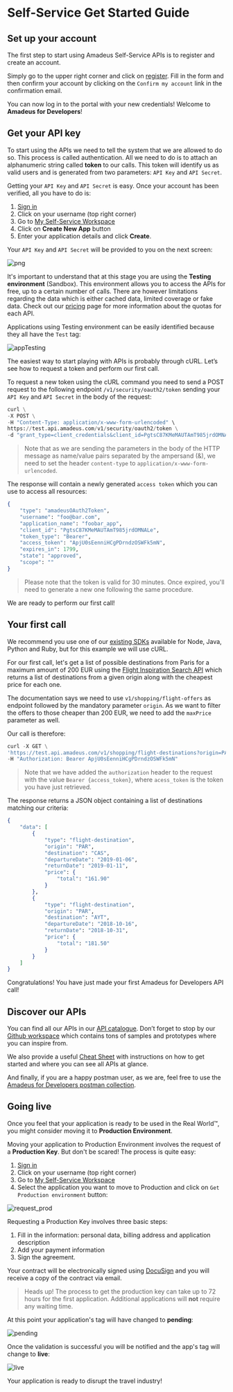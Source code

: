 # Self-Service Get Started Guide

## Set up your account

The first step to start using Amadeus Self-Service APIs is to register and create an account.

Simply go to the upper right corner and click on [register](https://developers.amadeus.com/create-account). Fill in the form and then confirm your account by clicking on the `Confirm my account` link in the confirmation email.

You can now log in to the portal with your new credentials! Welcome to __Amadeus for Developers__!


## Get your API key

To start using the APIs we need to tell the system that we are allowed to do so. This process is called authentication. All we need to do is to attach an alphanumeric string called __token__ to our calls. This token will identify us as valid users and is generated from two parameters: `API Key` and `API Secret`.

Getting your `API Key` and `API Secret` is easy. Once your account has been verified, all you have to do is:

1. [Sign in](https://developers.amadeus.com/login)
2. Click on your username (top right corner)
3. Go to [My Self-Service Workspace](https://developers.amadeus.com/my-apps)
4. Click on __Create New App__ button
5. Enter your application details and click __Create__.

Your `API Key` and `API Secret` will be provided to you on the next screen:

![png](../images/sandbox.png)

It's important to understand that at this stage you are using the __Testing environment__ (Sandbox). This environment allows you to access the APIs for free, up to a certain number of calls. There are however limitations regarding the data which is either cached data, limited coverage or fake data. Check out our [pricing](https://developers.amadeus.com/pricing) page for more information about the quotas for each API.

Applications using Testing environment can be easily identified because they all have the `Test` tag:

![appTesting](../images/apptesting.png)

The easiest way to start playing with APIs is probably through cURL. Let’s see how to request a token and perform our first call.

To request a new token using the cURL command you need to send a POST request to the following endpoint `/v1/security/oauth2/token` sending your `API Key` and `API Secret` in the body of the request:


```python
curl \
-X POST \
-H "Content-Type: application/x-www-form-urlencoded" \
https://test.api.amadeus.com/v1/security/oauth2/token \
-d "grant_type=client_credentials&client_id=PgtsC87KMeMAUTAmT985jrdOMNALe&client_secret=Qw12345erTy"
```

> Note that as we are sending the parameters in the body of the HTTP message as name/value pairs separated by the ampersand (&), we need to set the header
`content-type` to `application/x-www-form-urlencoded`.

The response will contain a newly generated `access token` which you can use to access all resources:


```elixir
{
    "type": "amadeusOAuth2Token",
    "username": "foo@bar.com",
    "application_name": "foobar_app",
    "client_id": "PgtsC87KMeMAUTAmT985jrdOMNALe",
    "token_type": "Bearer",
    "access_token": "ApjU0sEenniHCgPDrndzOSWFk5mN",
    "expires_in": 1799,
    "state": "approved",
    "scope": ""
}
```
> Please note that the token is valid for 30 minutes. Once expired, you'll need to generate a new one following the same procedure.

We are ready to perform our first call! 

## Your first call

We recommend you use one of our [existing SDKs](https://github.com/amadeus4dev) available for Node, Java, Python and Ruby, but for this example we will use cURL.

For our first call, let's get a list of possible destinations from Paris for a maximum amount of 200 EUR using the [Flight Inspiration Search API](https://developers.amadeus.com/self-service/category/203/api-doc/3/api-docs-and-example/10001) which returns a list of destinations from a given origin along with the cheapest price for each one.

The documentation says we need to use `v1/shopping/flight-offers` as endpoint followed by the mandatory parameter `origin`. As we want to filter the offers to those cheaper than 200 EUR, we need to add the `maxPrice` parameter as well.

Our call is therefore:

```python
curl -X GET \
'https://test.api.amadeus.com/v1/shopping/flight-destinations?origin=PAR&maxPrice=200'\
-H "Authorization: Bearer ApjU0sEenniHCgPDrndzOSWFk5mN"
```

> Note that we have added the `authorization` header to the request with the value `Bearer {access_token}`, where `acess_token` is the token you have just retrieved.

The response returns a JSON object containing a list of destinations matching our criteria:

```elixir
{
    "data": [
        {
            "type": "flight-destination",
            "origin": "PAR",
            "destination": "CAS",
            "departureDate": "2019-01-06",
            "returnDate": "2019-01-11",
            "price": {
                "total": "161.90"
            }
        },
        {
            "type": "flight-destination",
            "origin": "PAR",
            "destination": "AYT",
            "departureDate": "2018-10-16",
            "returnDate": "2018-10-31",
            "price": {
                "total": "181.50"
            }
        }
    ]
}
```

Congratulations! You have just made your first Amadeus for Developers API call!

## Discover our APIs

You can find all our APIs in our [API catalogue](https://developers.amadeus.com/self-service). Don’t forget to stop by our [Github workspace](https://github.com/amadeus4dev/) which contains tons of samples and prototypes where you can inspire from.

We also provide a useful [Cheat Sheet](https://developers.amadeus.com/self-service/cheat_sheet.pdf) with instructions on how to get started and where you can see all APIs at glance.

And finally, if you are a happy postman user, as we are, feel free to use the [Amadeus for Developers postman collection](https://documenter.getpostman.com/view/2672636/RWEcPfuJ).

## Going live

Once you feel that your application is ready to be used in the Real World™, you might consider moving it to __Production Environment__.

Moving your application to Production Environment involves the request of a __Production Key__. But don't be scared! The process is quite easy:

1. [Sign in](https://developers.amadeus.com/login)
2. Click on your username (top right corner)
3. Go to [My Self-Service Workspace](https://developers.amadeus.com/my-apps)
4. Select the application you want to move to Production and click on `Get Production environment` button:

![request_prod](../images/request_production_key.png)

Requesting a Production Key involves three basic steps:

1. Fill in the information: personal data, billing address and application description
2. Add your payment information
3. Sign the agreement. 

Your contract will be electronically signed using [DocuSign](https://www.docusign.com/) and you will receive a copy of the contract via email.

> Heads up! The process to get the production key can take up to 72 hours for the first application. Additional applications will __not__ require any waiting time.

At this point your application's tag will have changed to __pending__:

![pending](../images/app_pending.png)

Once the validation is successful you will be notified and the app's tag will change to __live__:

![live](../images/app_live.png)

Your application is ready to disrupt the travel industry!
